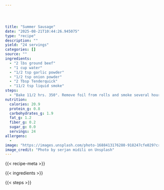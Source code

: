 ```yaml
---




title: "Summer Sausage"
date: "2025-08-21T10:44:26.945075"
type: "recipe"
description: ""
yield: "24 servings"
categories: []
source: ""
ingredients:
  - "2 lbs ground beef"
  - "1 cup water"
  - "1/2 tsp garlic powder"
  - "1/2 tsp onion powder"
  - "2 Tbsp Tenderquick"
  - "11/2 tsp liquid smoke"
steps:
  - "Bake 11/2 hrs. 350°. Remove foil from rolls and smoke several hours. Chill and slice."
nutrition:
  calories: 20.9
  protein_g: 0.8
  carbohydrates_g: 1.9
  fat_g: 1.2
  fiber_g: 0.2
  sugar_g: 0.0
  servings: 24
allergens:
  -
image: "https://images.unsplash.com/photo-1688413176280-918247cfe029?crop=entropy&cs=tinysrgb&fit=max&fm=jpg&ixid=M3w3OTQ5MzV8MHwxfHNlYXJjaHwxfHxzdW1tZXIlMjBzYXVzYWdlJTIwZm9vZHxlbnwxfDB8fHwxNzU1Nzk1ODk2fDA&ixlib=rb-4.1.0&q=80&w=1080"
image_credit: "Photo by serjan midili on Unsplash"
---
```


{{< recipe-meta >}}

{{< ingredients >}}

{{< steps >}}
